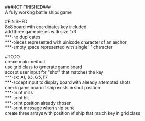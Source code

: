 ###NOT FINISHED###  
A fully working battle ships game  
  
#FINISHED  
8x8 board with coordinates key included  
add three gamepieces with size 1x3  
***-no duplicates  
***-pieces represented with uinicode character of an anchor  
***-empty space represented with single ' ' character  
  
#TODO  
create main method  
use grid class to generate game board  
accept user input for "shot" that matches the key  
***-ex: A1, B3, G5, F7  
***-accept input to display board with already attempted shots  
check game board if ship exists in shot position  
***-print miss  
***-print hit  
***-print position already chosen  
***-print message when ship sunk  
create three arrays with position of ship that match key in grid class  
  
  

